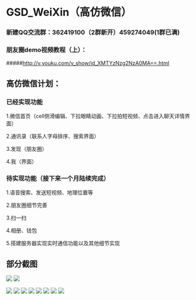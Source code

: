 # GSD_WeiXin（高仿微信）
### 新建QQ交流群：362419100（2群新开）459274049(1群已满)
### 朋友圈demo视频教程（上）：
#####http://v.youku.com/v_show/id_XMTYzNzg2NzA0MA==.html
## 高仿微信计划：
### 已经实现功能
1.微信首页（cell侧滑编辑、下拉眼睛动画、下拉拍短视频、点击进入聊天详情界面）

2.通讯录（联系人字母排序、搜索界面）

3.发现（朋友圈）

4.我（界面）
### 待实现功能（接下来一个月陆续完成）
1.语音搜索、发送短视频、地理位置等

2.朋友圈细节完善

3.扫一扫

4.相册、钱包

5.搭建服务器实现实时通信功能以及其他细节实现

## 部分截图

![](http://ww3.sinaimg.cn/mw690/9b8146edgw1f1nm3pziawg205u0a0qv5.gif)
![](http://ww3.sinaimg.cn/mw690/9b8146edgw1f1nm3lweg3g207s0dcu0x.gif)


![](http://ww2.sinaimg.cn/mw690/9b8146edgw1f1ndzg4y4rj20hr0vkwic.jpg) ![](http://ww2.sinaimg.cn/mw690/9b8146edgw1f1ndzhj8p5j20hr0vk429.jpg) ![](http://ww4.sinaimg.cn/mw690/9b8146edgw1f1ndzm47l3j20hr0vkaer.jpg) ![](http://ww1.sinaimg.cn/mw690/9b8146edgw1f1ne04v4qaj20hr0vk76k.jpg) ![](http://ww4.sinaimg.cn/mw690/9b8146edgw1f1ne04zbytj20hr0vkta7.jpg) ![](http://ww1.sinaimg.cn/mw690/9b8146edgw1f1ne0azhr2j20ku112tco.jpg) ![](http://ww4.sinaimg.cn/mw690/9b8146edgw1f1ne0e8cwbj20hr0vkgqp.jpg) ![](http://ww4.sinaimg.cn/mw690/9b8146edgw1f1ne0ho6dij20hr0vkmyt.jpg) 
